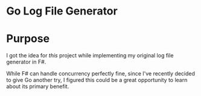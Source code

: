 # Go Log File Generator

# Purpose

I got the idea for *this* project while implementing my original log file generator in F#. 

While F# can handle concurrency perfectly fine, since I've recently decided to give Go another try, I figured this could be a great opportunity to learn about its primary benefit. 